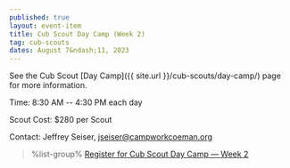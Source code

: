 ```yaml
---
published: true
layout: event-item
title: Cub Scout Day Camp (Week 2)
tag: cub-scouts
dates: August 7&ndash;11, 2023
---
```


See the Cub Scout [Day Camp]({{ site.url }}/cub-scouts/day-camp/) page for more information.

Time: 8:30 AM -- 4:30 PM each day

Scout Cost: $280 per Scout

Contact: Jeffrey Seiser, [jseiser@campworkcoeman.org](mailto:jseiser@campworkcoeman.org)

> %list-group%
> <a href="https://scoutingevent.com/066-63697-161354" class="list-group-item">Register for Cub Scout Day Camp &mdash; Week 2</a>
